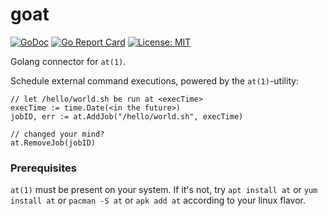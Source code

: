 # goat
[![GoDoc](https://godoc.org/github.com/danielb42/goat?status.svg)](https://godoc.org/github.com/danielb42/goat) 
[![Go Report Card](https://goreportcard.com/badge/github.com/danielb42/goat)](https://goreportcard.com/report/github.com/danielb42/goat) 
[![License: MIT](https://img.shields.io/badge/License-MIT-yellow.svg)](https://opensource.org/licenses/MIT)  

Golang connector for `at(1)`.  

Schedule external command executions, powered by the `at(1)`-utility:

```golang
// let /hello/world.sh be run at <execTime>
execTime := time.Date(<in the future>)
jobID, err := at.AddJob("/hello/world.sh", execTime)

// changed your mind?
at.RemoveJob(jobID)
```

### Prerequisites
`at(1)` must be present on your system. If it's not, try `apt install at` or `yum install at` or `pacman -S at` or `apk add at` according to your linux flavor.
